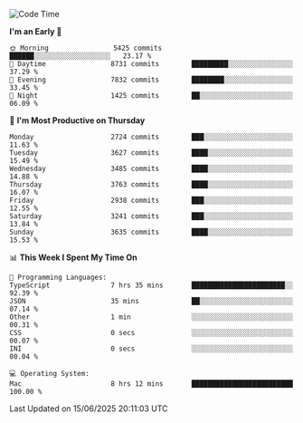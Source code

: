 <!--START_SECTION:waka-->
![Code Time](http://img.shields.io/badge/Code%20Time-5%2C154%20hrs%2040%20mins-blue)

**I'm an Early 🐤** 

```text
🌞 Morning                5425 commits        ██████░░░░░░░░░░░░░░░░░░░   23.17 % 
🌆 Daytime                8731 commits        █████████░░░░░░░░░░░░░░░░   37.29 % 
🌃 Evening                7832 commits        ████████░░░░░░░░░░░░░░░░░   33.45 % 
🌙 Night                  1425 commits        ██░░░░░░░░░░░░░░░░░░░░░░░   06.09 % 
```
📅 **I'm Most Productive on Thursday** 

```text
Monday                   2724 commits        ███░░░░░░░░░░░░░░░░░░░░░░   11.63 % 
Tuesday                  3627 commits        ████░░░░░░░░░░░░░░░░░░░░░   15.49 % 
Wednesday                3485 commits        ████░░░░░░░░░░░░░░░░░░░░░   14.88 % 
Thursday                 3763 commits        ████░░░░░░░░░░░░░░░░░░░░░   16.07 % 
Friday                   2938 commits        ███░░░░░░░░░░░░░░░░░░░░░░   12.55 % 
Saturday                 3241 commits        ███░░░░░░░░░░░░░░░░░░░░░░   13.84 % 
Sunday                   3635 commits        ████░░░░░░░░░░░░░░░░░░░░░   15.53 % 
```


📊 **This Week I Spent My Time On** 

```text
💬 Programming Languages: 
TypeScript               7 hrs 35 mins       ███████████████████████░░   92.39 % 
JSON                     35 mins             ██░░░░░░░░░░░░░░░░░░░░░░░   07.14 % 
Other                    1 min               ░░░░░░░░░░░░░░░░░░░░░░░░░   00.31 % 
CSS                      0 secs              ░░░░░░░░░░░░░░░░░░░░░░░░░   00.07 % 
INI                      0 secs              ░░░░░░░░░░░░░░░░░░░░░░░░░   00.04 % 

💻 Operating System: 
Mac                      8 hrs 12 mins       █████████████████████████   100.00 % 
```


 Last Updated on 15/06/2025 20:11:03 UTC
<!--END_SECTION:waka-->
